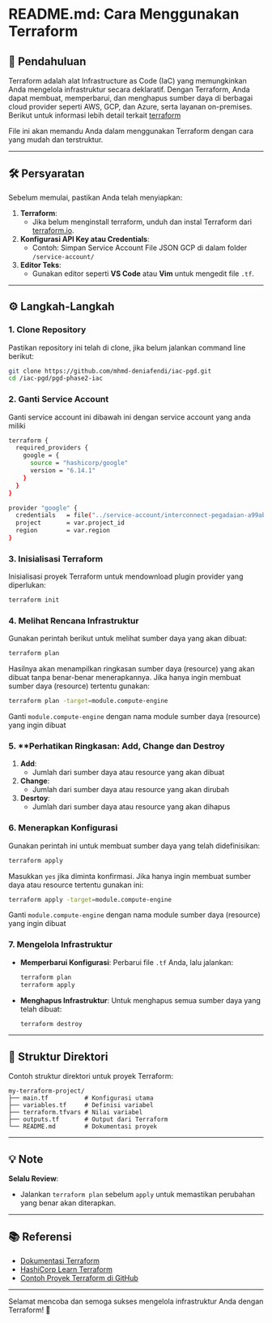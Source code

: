 
# README.md: Cara Menggunakan Terraform

## 📘 **Pendahuluan**
Terraform adalah alat Infrastructure as Code (IaC) yang memungkinkan Anda mengelola infrastruktur secara deklaratif. Dengan Terraform, Anda dapat membuat, memperbarui, dan menghapus sumber daya di berbagai cloud provider seperti AWS, GCP, dan Azure, serta layanan on-premises. Berikut untuk informasi lebih detail terkait [terraform](https://www.terraform.io/)

File ini akan memandu Anda dalam menggunakan Terraform dengan cara yang mudah dan terstruktur.

---

## 🛠 **Persyaratan**
Sebelum memulai, pastikan Anda telah menyiapkan:
1. **Terraform**:
   - Jika belum menginstall terraform, unduh dan instal Terraform dari [terraform.io](https://www.terraform.io/downloads).
2. **Konfigurasi API Key atau Credentials**:
   - Contoh: Simpan Service Account File JSON GCP di dalam folder `/service-account/`
3. **Editor Teks**:
   - Gunakan editor seperti **VS Code** atau **Vim** untuk mengedit file `.tf`.

---

## ⚙️ **Langkah-Langkah**

### 1. **Clone Repository**
Pastikan repository ini telah di clone, jika belum jalankan command line berikut:
```bash
git clone https://github.com/mhmd-deniafendi/iac-pgd.git
cd /iac-pgd/pgd-phase2-iac
```

### 2. **Ganti Service Account**
Ganti service account ini dibawah ini dengan service account yang anda miliki
```bash
terraform {
  required_providers {
    google = {
      source = "hashicorp/google"
      version = "6.14.1"
    }
  }
}

provider "google" {
  credentials   = file("../service-account/interconnect-pegadaian-a99abbfe73b8.json")
  project       = var.project_id
  region        = var.region
}
```

### 3. **Inisialisasi Terraform**
Inisialisasi proyek Terraform untuk mendownload plugin provider yang diperlukan:
```bash
terraform init
```

### 4. **Melihat Rencana Infrastruktur**
Gunakan perintah berikut untuk melihat sumber daya yang akan dibuat:
```bash
terraform plan
```

Hasilnya akan menampilkan ringkasan sumber daya (resource) yang akan dibuat tanpa benar-benar menerapkannya. Jika hanya ingin membuat sumber daya (resource) tertentu gunakan:
```bash
terraform plan -target=module.compute-engine
```
Ganti `module.compute-engine` dengan nama module sumber daya (resource) yang ingin dibuat

### 5. **Perhatikan Ringkasan: Add, Change dan Destroy
1. **Add**:
   - Jumlah dari sumber daya atau resource yang akan dibuat
2. **Change**:
   - Jumlah dari sumber daya atau resource yang akan dirubah
3. **Desrtoy**:
   - Jumlah dari sumber daya atau resource yang akan dihapus

### 6. **Menerapkan Konfigurasi**
Gunakan perintah ini untuk membuat sumber daya yang telah didefinisikan:
```bash
terraform apply
```
Masukkan `yes` jika diminta konfirmasi. Jika hanya ingin membuat sumber daya atau resource tertentu gunakan ini:
```bash
terraform apply -target=module.compute-engine
```
Ganti `module.compute-engine` dengan nama module sumber daya (resource) yang ingin dibuat

### 7. **Mengelola Infrastruktur**
- **Memperbarui Konfigurasi**: Perbarui file `.tf` Anda, lalu jalankan:
  ```bash
  terraform plan
  terraform apply
  ```

- **Menghapus Infrastruktur**: Untuk menghapus semua sumber daya yang telah dibuat:
  ```bash
  terraform destroy
  ```

---

## 📝 **Struktur Direktori**
Contoh struktur direktori untuk proyek Terraform:
```
my-terraform-project/
├── main.tf          # Konfigurasi utama
├── variables.tf     # Definisi variabel
├── terraform.tfvars # Nilai variabel
├── outputs.tf       # Output dari Terraform
└── README.md        # Dokumentasi proyek
```

---

## 💡 **Note**
**Selalu Review**:
   - Jalankan `terraform plan` sebelum `apply` untuk memastikan perubahan yang benar akan diterapkan.

---

## 📚 **Referensi**
- [Dokumentasi Terraform](https://www.terraform.io/docs)
- [HashiCorp Learn Terraform](https://learn.hashicorp.com/terraform)
- [Contoh Proyek Terraform di GitHub](https://github.com/topics/terraform)

---

Selamat mencoba dan semoga sukses mengelola infrastruktur Anda dengan Terraform! 🚀
